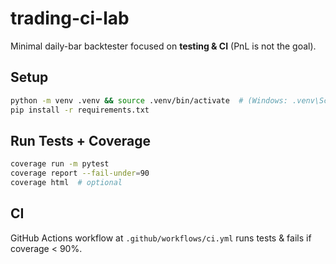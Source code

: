 # trading-ci-lab

Minimal daily-bar backtester focused on **testing & CI** (PnL is not the goal).

## Setup
```bash
python -m venv .venv && source .venv/bin/activate  # (Windows: .venv\Scripts\activate)
pip install -r requirements.txt
```

## Run Tests + Coverage
```bash
coverage run -m pytest
coverage report --fail-under=90
coverage html  # optional
```

## CI
GitHub Actions workflow at `.github/workflows/ci.yml` runs tests & fails if coverage < 90%.
